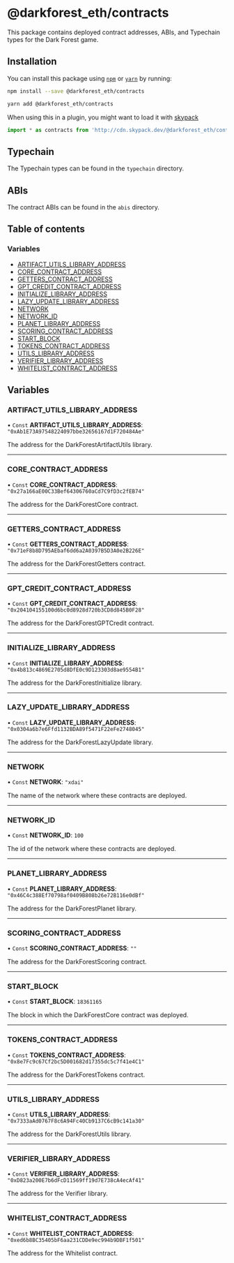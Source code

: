 # @darkforest_eth/contracts

This package contains deployed contract addresses, ABIs, and Typechain types
for the Dark Forest game.

## Installation

You can install this package using [`npm`](https://www.npmjs.com) or
[`yarn`](https://classic.yarnpkg.com/lang/en/) by running:

```bash
npm install --save @darkforest_eth/contracts
```

```bash
yarn add @darkforest_eth/contracts
```

When using this in a plugin, you might want to load it with [skypack](https://www.skypack.dev)

```js
import * as contracts from 'http://cdn.skypack.dev/@darkforest_eth/contracts';
```

## Typechain

The Typechain types can be found in the `typechain` directory.

## ABIs

The contract ABIs can be found in the `abis` directory.

## Table of contents

### Variables

- [ARTIFACT_UTILS_LIBRARY_ADDRESS](README.md#artifact_utils_library_address)
- [CORE_CONTRACT_ADDRESS](README.md#core_contract_address)
- [GETTERS_CONTRACT_ADDRESS](README.md#getters_contract_address)
- [GPT_CREDIT_CONTRACT_ADDRESS](README.md#gpt_credit_contract_address)
- [INITIALIZE_LIBRARY_ADDRESS](README.md#initialize_library_address)
- [LAZY_UPDATE_LIBRARY_ADDRESS](README.md#lazy_update_library_address)
- [NETWORK](README.md#network)
- [NETWORK_ID](README.md#network_id)
- [PLANET_LIBRARY_ADDRESS](README.md#planet_library_address)
- [SCORING_CONTRACT_ADDRESS](README.md#scoring_contract_address)
- [START_BLOCK](README.md#start_block)
- [TOKENS_CONTRACT_ADDRESS](README.md#tokens_contract_address)
- [UTILS_LIBRARY_ADDRESS](README.md#utils_library_address)
- [VERIFIER_LIBRARY_ADDRESS](README.md#verifier_library_address)
- [WHITELIST_CONTRACT_ADDRESS](README.md#whitelist_contract_address)

## Variables

### ARTIFACT_UTILS_LIBRARY_ADDRESS

• `Const` **ARTIFACT_UTILS_LIBRARY_ADDRESS**: `"0xAb1E73A97548224097bbe32656167d1F720484Ae"`

The address for the DarkForestArtifactUtils library.

---

### CORE_CONTRACT_ADDRESS

• `Const` **CORE_CONTRACT_ADDRESS**: `"0x27a166aE00C33Bef64306760aCd7C9fD3c2fEB74"`

The address for the DarkForestCore contract.

---

### GETTERS_CONTRACT_ADDRESS

• `Const` **GETTERS_CONTRACT_ADDRESS**: `"0x71eF8b8D795AEbaf6dd6a2A0397B5D3A0e2B226E"`

The address for the DarkForestGetters contract.

---

### GPT_CREDIT_CONTRACT_ADDRESS

• `Const` **GPT_CREDIT_CONTRACT_ADDRESS**: `"0x204104155100d6bc0d8928d720b3CD8d845B0F28"`

The address for the DarkForestGPTCredit contract.

---

### INITIALIZE_LIBRARY_ADDRESS

• `Const` **INITIALIZE_LIBRARY_ADDRESS**: `"0x4b813c4869E2705d8DfE0c9D123303d8ae9554B1"`

The address for the DarkForestInitialize library.

---

### LAZY_UPDATE_LIBRARY_ADDRESS

• `Const` **LAZY_UPDATE_LIBRARY_ADDRESS**: `"0x0304a6b7e6Ffd1132BDA89f5471F22eFe2748045"`

The address for the DarkForestLazyUpdate library.

---

### NETWORK

• `Const` **NETWORK**: `"xdai"`

The name of the network where these contracts are deployed.

---

### NETWORK_ID

• `Const` **NETWORK_ID**: `100`

The id of the network where these contracts are deployed.

---

### PLANET_LIBRARY_ADDRESS

• `Const` **PLANET_LIBRARY_ADDRESS**: `"0x46C4c388Ef70798af0409B808b26e72B116e0dBf"`

The address for the DarkForestPlanet library.

---

### SCORING_CONTRACT_ADDRESS

• `Const` **SCORING_CONTRACT_ADDRESS**: `""`

The address for the DarkForestScoring contract.

---

### START_BLOCK

• `Const` **START_BLOCK**: `18361165`

The block in which the DarkForestCore contract was deployed.

---

### TOKENS_CONTRACT_ADDRESS

• `Const` **TOKENS_CONTRACT_ADDRESS**: `"0x8e7Fc9c67Cf2bc5D001682d17355dc5c7f41e4C1"`

The address for the DarkForestTokens contract.

---

### UTILS_LIBRARY_ADDRESS

• `Const` **UTILS_LIBRARY_ADDRESS**: `"0x7333aAd0767F8c6A94Fc40Cb9137C6cB9c141a30"`

The address for the DarkForestUtils library.

---

### VERIFIER_LIBRARY_ADDRESS

• `Const` **VERIFIER_LIBRARY_ADDRESS**: `"0xD823a200E7b6dFcD11569ff19d7E738cA4ecAf41"`

The address for the Verifier library.

---

### WHITELIST_CONTRACT_ADDRESS

• `Const` **WHITELIST_CONTRACT_ADDRESS**: `"0xed6b8BC35405bF6aa231CDDe9ec994b9DBF1f501"`

The address for the Whitelist contract.
